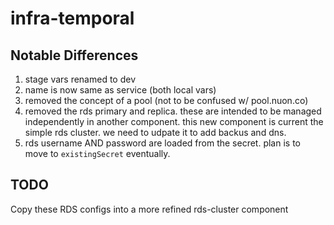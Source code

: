 # infra-temporal

## Notable Differences

1. stage vars renamed to dev
2. name is now same as service (both local vars)
3. removed the concept of a pool (not to be confused w/ pool.nuon.co)
4. removed the rds primary and replica. these are intended to be managed independently in another
   component. this new component is current the simple rds cluster. we need to udpate it to add
   backus and dns.
5. rds username AND password are loaded from the secret. plan is to move to `existingSecret`
   eventually.

## TODO

Copy these RDS configs into a more refined rds-cluster component
